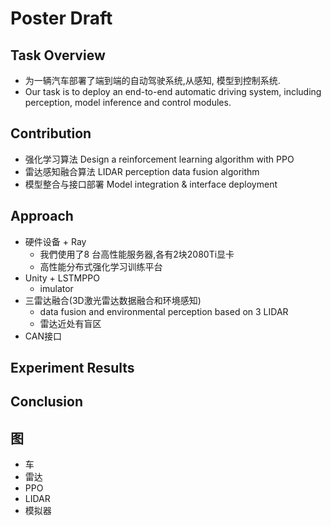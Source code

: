 # Poster Draft

## Task Overview

* 为一辆汽车部署了端到端的自动驾驶系统,从感知, 模型到控制系统.
* Our task is to deploy an end-to-end automatic driving system, including perception, model inference and control modules.

  

## Contribution

- 强化学习算法 Design a reinforcement learning algorithm with PPO
- 雷达感知融合算法 LIDAR perception data fusion algorithm
- 模型整合与接口部署 Model integration & interface deployment

## Approach

* 硬件设备 + Ray
  - 我們使用了8 台高性能服务器,各有2块2080Ti显卡
  - 高性能分布式强化学习训练平台
* Unity + LSTMPPO
  * imulator
* 三雷达融合(3D激光雷达数据融合和环境感知) 
  * data fusion and environmental perception based on 3 LIDAR
  * 雷达近处有盲区
* CAN接口

## Experiment Results



## Conclusion



## 图

* 车
* 雷达
* PPO
* LIDAR
* 模拟器